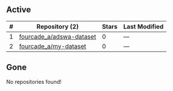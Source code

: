## Active
| # | Repository (2) | Stars | Last Modified |
| --- | --- | --- | --- |
| 1 | [fourcade_a/adswa-dataset](https://gin.g-node.org/fourcade_a/adswa-dataset) | 0 | — |
| 2 | [fourcade_a/my-dataset](https://gin.g-node.org/fourcade_a/my-dataset) | 0 | — |

## Gone
No repositories found!
